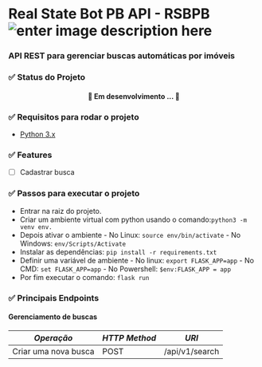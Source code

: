 # Real State Bot PB API - RSBPB ![enter image description here](https://img.shields.io/badge/version-1.0.0-yellowgreen)
### API REST para gerenciar buscas automáticas por imóveis

### ✅ Status do Projeto
<h4 align="center"> 🚧 Em desenvolvimento ... 🚧 </h4>

### ✅ Requisitos para rodar o projeto
- [Python 3.x](https://www.python.org/downloads/) 

### ✅ Features

 - [ ] Cadastrar busca

### ✅ Passos para executar o projeto

- Entrar na raiz do projeto.
- Criar um ambiente virtual com python usando o comando:`python3 -m venv env.`
- Depois ativar o ambiente
		- No Linux: `source env/bin/activate`
		- No Windows: `env/Scripts/Activate`
- Instalar as dependências: `pip install -r requirements.txt`
- Definir uma variável de ambiente
		- No linux: `export FLASK_APP=app`
		- No CMD: `set FLASK_APP=app`
		- No Powershell: `$env:FLASK_APP = app`
- Por fim executar o comando: `flask run`

### ✅ Principais Endpoints

#### Gerenciamento de buscas

|*Operação*|*HTTP Method*| *URI*|
|--|--|--|
| Criar uma nova busca | POST | /api/v1/search
